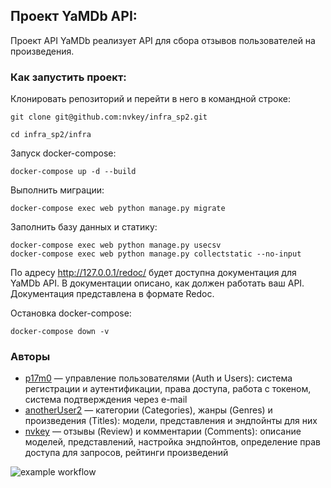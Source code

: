 ## Проект YaMDb API:

Проект API YaMDb реализует API для сбора отзывов пользователей на произведения.

### Как запустить проект:

Клонировать репозиторий и перейти в него в командной строке:

```
git clone git@github.com:nvkey/infra_sp2.git
```

```
cd infra_sp2/infra
```

Запуск docker-compose:

```
docker-compose up -d --build 
```

Выполнить миграции:

```
docker-compose exec web python manage.py migrate
```

Заполнить базу данных и статику:

```
docker-compose exec web python manage.py usecsv
docker-compose exec web python manage.py collectstatic --no-input 
```

По адресу http://127.0.0.1/redoc/ будет доступна документация для YaMDb API. В документации описано, как должен работать ваш API. Документация представлена в формате Redoc.

Остановка docker-compose:

```
docker-compose down -v 
```
### Авторы
- [p17m0](https://github.com/p17m0) — управление пользователями (Auth и Users): система регистрации и аутентификации, права доступа, работа с токеном, система подтверждения через e-mail
- [anotherUser2](https://github.com/anotherUser2) — категории (Categories), жанры (Genres) и произведения (Titles): модели, представления и эндпойнты для них
- [nvkey](https://github.com/nvkey) — отзывы (Review) и комментарии (Comments): описание моделей, представлений, настройка эндпойнтов, определение прав доступа для запросов, рейтинги произведений

![example workflow](https://github.com/nvkey/yamdb_final/actions/workflows/yamdb_workflow.yml/badge.svg)